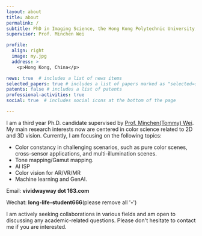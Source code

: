 ```yaml
---
layout: about
title: about
permalink: /
subtitle: PhD in Imaging Science, the Hong Kong Polytechnic University, Hong Kong SAR.
supervisor: Prof. Minchen Wei

profile:
  align: right
  image: my.jpg
  address: >
    <p>Hong Kong, China</p>

news: true  # includes a list of news items
selected_papers: true # includes a list of papers marked as "selected={true}"
patents: false # includes a list of patents
professional-activities: true
social: true  # includes social icons at the bottom of the page

---
```



I am a third year Ph.D. candidate supervised by [Prof. Minchen(Tommy) Wei](https://www.polyucolorlab.com/leader.html). My main research interests now are centered in color science related to 2D and 3D vision. Currently, I am focusing on the following topics:

- Color constancy in challenging scenarios, such as pure color scenes, cross-sensor applications, and multi-illumination scenes.
- Tone mapping/Gamut mapping.
- AI ISP
- Color vision for AR/VR/MR
- Machine learning and GenAI.

Email: **vividwayway dot 163.com**

Wechat: **long-life-student666**(please remove all '**-**')


I am actively seeking collaborations in various fields and am open to discussing any academic-related questions. Please don't hesitate to contact me if you are interested.
